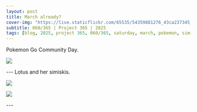 ```yaml
---
layout: post
title: March already?
cover-img: "https://live.staticflickr.com/65535/54359881276_43ca237345_h.jpg"
subtitle: 060/365 | Project 365 | 2025
tags: [blog, 2025, project 365, 060/365, saturday, march, pokemon, simiski]
---
```

<style>
  .intro-header.big-img {
    background-position:center; 
  }
</style>
Pokemon Go Community Day.
<p class="post-img-wrap">
  <img src="https://live.staticflickr.com/65535/54359881276_43ca237345_h.jpg">
</p>
---
Lotus and her simiskis.
<p class="post-img-wrap">
  <img src="https://live.staticflickr.com/65535/54359007547_369164f7f6_h.jpg">
</p>
<p class="post-img-wrap">
  <img src="https://live.staticflickr.com/65535/54359881216_4477528e97_h.jpg">
</p>
---
